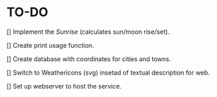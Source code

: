 # TO-DO

[] Implement the *Sunrise* (calculates sun/moon rise/set).

[] Create print usage function.

[] Create database with coordinates for cities and towns.

[] Switch to Weathericons (svg) insetad of textual description for web.

[] Set up webserver to host the service.
